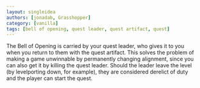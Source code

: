 ```yaml
---
layout: singleidea
authors: [jonadab, Grasshopper]
category: [vanilla]
tags: [bell of opening, quest leader, quest artifact, quest]
---
```

The Bell of Opening is carried by your quest leader, who gives it to you when you return to them with the quest artifact. This solves the problem of making a game unwinnable by permanently changing alignment, since you can also get it by killing the quest leader. Should the leader leave the level (by levelporting down, for example), they are considered derelict of duty and the player can start the quest.
